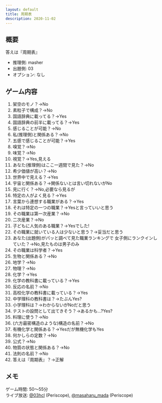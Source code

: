 ```yaml
---
layout: default
title: 周期表
description: 2020-11-02
---
```


## 概要

答えは『周期表』

- 推理側: masher
- 出題側: 03
- オプション: なし

## ゲーム内容

1. 架空のモノ？→No
2. 素粒子で構成？→No
3. 国語辞典に載ってる？→Yes
4. 国語辞典の前半に載ってる？→Yes
5. 感じることが可能？→No
6. 私(推理側)と関係ある？→No
7. 五感で感じることが可能？→Yes
8. 嗅覚？→No
9. 味覚？→No
10. 視覚？→Yes,見える
11. あなた(推理側)はここ一週間で見た？→No
12. 希少価値が高い？→No
13. 世界中で見える？→Yes
14. 宇宙と関係ある？→関係ないとは言い切れないがNo
15. 見に行く？→No,必要なら見るが
16. 特定の人がよく見る？→Yes
17. 言葉から連想する職業がある？→Yes
18. それは特定の一つの職業？→Yesと言っていいと思う
19. その職業は第一次産業？→No
20. 二次産業？→No
21. 子どもに人気のある職業？→Yesでした!
22. その職業に就いている人は少ないと思う？→妥当だと思う
23. あなた(出題側)がパッと調べて見た職業ランキングで
    女子側にランクインしていた？→No,見たものは男子のみ
24. その職業は科学者？→Yes
25. 生物と関係ある？→No
26. 地学？→No
27. 物理？→No
28. 化学？→Yes
29. 化学の教科書に載っている？→Yes
30. 反応の名前？→No
31. 高校化学の教科書に載っている？→Yes
32. 中学理科の教科書は？→たぶんYes?
33. 小学理科は？→わからないがNoだと思う
34. テストの設問として出てきそう？→あるかも…?Yes?
35. 料理に使う？→No
36. (六方最密構造のような)構造の名前？→No
37. 有機化学と関係ある？→Yesだが無機化学もYes
38. 何かしらの定数？→No
39. 公式？→No
40. 物質の状態と関係ある？→No
41. 法則の名前？→No
42. 答えは『周期表』？→正解

## メモ

ゲーム時間: 50～55分  
ライブ放送: [@03hcl](https://www.periscope.tv/03hcl/1YqGoRoWwMaKv) (Periscope), [@masaharu_mada](https://www.periscope.tv/masaharu_mada/1nAJEAgVbaoJL) (Periscope)

